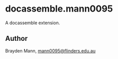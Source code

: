# docassemble.mann0095

A docassemble extension.

## Author

Brayden Mann, mann0095@flinders.edu.au

